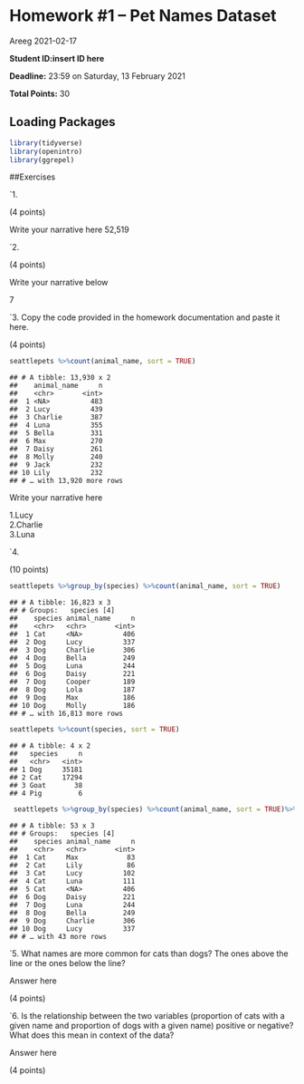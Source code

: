 Homework \#1 – Pet Names Dataset
================
Areeg
2021-02-17

**Student ID:insert ID here**

**Deadline:** 23:59 on Saturday, 13 February 2021

**Total Points:** 30

## Loading Packages

``` r
library(tidyverse)
library(openintro)
library(ggrepel)
```

\#\#Exercises

\`1.

(4 points)

Write your narrative here 52,519

\`2.

(4 points)

Write your narrative below

7

\`3. Copy the code provided in the homework documentation and paste it
here.

(4 points)

``` r
seattlepets %>%count(animal_name, sort = TRUE)
```

    ## # A tibble: 13,930 x 2
    ##    animal_name     n
    ##    <chr>       <int>
    ##  1 <NA>          483
    ##  2 Lucy          439
    ##  3 Charlie       387
    ##  4 Luna          355
    ##  5 Bella         331
    ##  6 Max           270
    ##  7 Daisy         261
    ##  8 Molly         240
    ##  9 Jack          232
    ## 10 Lily          232
    ## # … with 13,920 more rows

Write your narrative here

1.Lucy  
2.Charlie  
3.Luna

\`4.

(10 points)

``` r
seattlepets %>%group_by(species) %>%count(animal_name, sort = TRUE)
```

    ## # A tibble: 16,823 x 3
    ## # Groups:   species [4]
    ##    species animal_name     n
    ##    <chr>   <chr>       <int>
    ##  1 Cat     <NA>          406
    ##  2 Dog     Lucy          337
    ##  3 Dog     Charlie       306
    ##  4 Dog     Bella         249
    ##  5 Dog     Luna          244
    ##  6 Dog     Daisy         221
    ##  7 Dog     Cooper        189
    ##  8 Dog     Lola          187
    ##  9 Dog     Max           186
    ## 10 Dog     Molly         186
    ## # … with 16,813 more rows

``` r
seattlepets %>%count(species, sort = TRUE)
```

    ## # A tibble: 4 x 2
    ##   species     n
    ##   <chr>   <int>
    ## 1 Dog     35181
    ## 2 Cat     17294
    ## 3 Goat       38
    ## 4 Pig         6

``` r
 seattlepets %>%group_by(species) %>%count(animal_name, sort = TRUE)%>%slice_max(n, n = 5)%>%arrange(species, n)
```

    ## # A tibble: 53 x 3
    ## # Groups:   species [4]
    ##    species animal_name     n
    ##    <chr>   <chr>       <int>
    ##  1 Cat     Max            83
    ##  2 Cat     Lily           86
    ##  3 Cat     Lucy          102
    ##  4 Cat     Luna          111
    ##  5 Cat     <NA>          406
    ##  6 Dog     Daisy         221
    ##  7 Dog     Luna          244
    ##  8 Dog     Bella         249
    ##  9 Dog     Charlie       306
    ## 10 Dog     Lucy          337
    ## # … with 43 more rows

\`5. What names are more common for cats than dogs? The ones above the
line or the ones below the line?

Answer here

(4 points)

\`6. Is the relationship between the two variables (proportion of cats
with a given name and proportion of dogs with a given name) positive or
negative? What does this mean in context of the data?

Answer here

(4 points)
